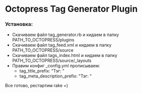 # Octopress Tag Generator Plugin

### Установка:

- Скачиваем файл tag_generator.rb и кидаем в папку PATH_TO_OCTOPRESS/plugins
- Скачиваем файл tag_feed.xml и кидаем в папку PATH_TO_OCTOPRESS/source
- Скачиваем файл tags_index.html и кидаем в папку PATH_TO_OCTOPRESS/source/_layouts
- Правим конфиг _config.yml прописываем:
  - tag_title_prefix: "Тэг: "
  - tag_meta_description_prefix: "Тэг: "

Все готово, рестартим rake =)
